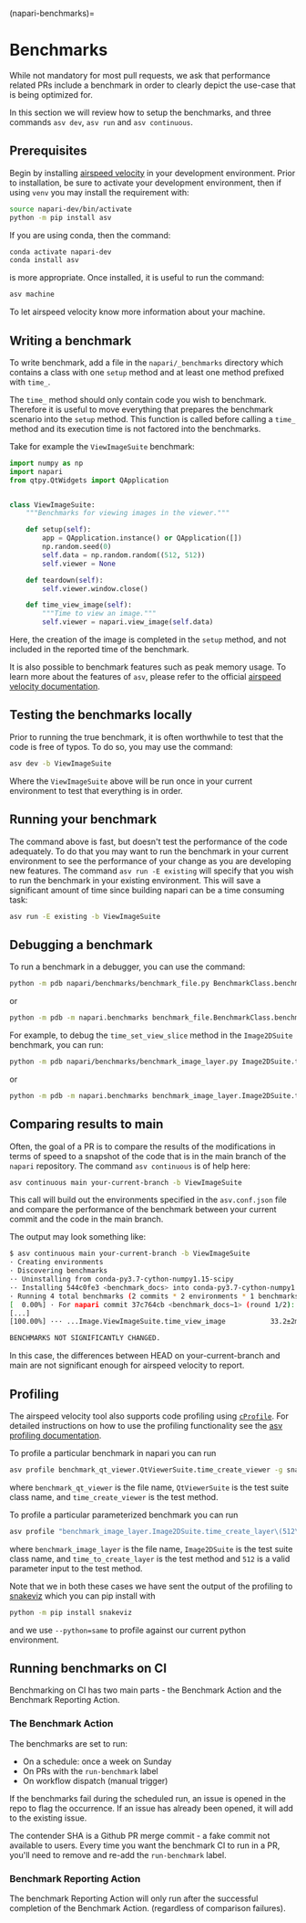 (napari-benchmarks)=
# Benchmarks

While not mandatory for most pull requests, we ask that performance related
PRs include a benchmark in order to clearly depict the use-case that is being
optimized for.

In this section we will review how to setup the benchmarks,
and three commands ``asv dev``, ``asv run`` and ``asv continuous``.

## Prerequisites

Begin by installing [airspeed velocity](https://asv.readthedocs.io/en/stable/)
in your development environment. Prior to installation, be sure to activate your
development environment, then if using ``venv`` you may install the requirement with:

```bash
source napari-dev/bin/activate
python -m pip install asv
```

If you are using conda, then the command:

```bash
conda activate napari-dev
conda install asv
```

is more appropriate. Once installed, it is useful to run the command:

```bash
asv machine
```

To let airspeed velocity know more information about your machine.

## Writing a benchmark

To write  benchmark, add a file in the ``napari/_benchmarks`` directory which
contains a class with one ``setup`` method and at least one method prefixed
with ``time_``.

The ``time_`` method should only contain code you wish to benchmark.
Therefore it is useful to move everything that prepares the benchmark scenario
into the ``setup`` method. This function is called before calling a ``time_``
method and its execution time is not factored into the benchmarks.

Take for example the ``ViewImageSuite`` benchmark:

```python
import numpy as np
import napari
from qtpy.QtWidgets import QApplication


class ViewImageSuite:
    """Benchmarks for viewing images in the viewer."""

    def setup(self):
        app = QApplication.instance() or QApplication([])
        np.random.seed(0)
        self.data = np.random.random((512, 512))
        self.viewer = None

    def teardown(self):
        self.viewer.window.close()

    def time_view_image(self):
        """Time to view an image."""
        self.viewer = napari.view_image(self.data)
```

Here, the creation of the image is completed in the ``setup`` method, and not
included in the reported time of the benchmark.

It is also possible to benchmark features such as peak memory usage. To learn
more about the features of `asv`, please refer to the official
[airspeed velocity documentation](https://asv.readthedocs.io/en/latest/writing_benchmarks.html).

## Testing the benchmarks locally

Prior to running the true benchmark, it is often worthwhile to test that the
code is free of typos. To do so, you may use the command:

```bash
asv dev -b ViewImageSuite
```

Where the ``ViewImageSuite`` above will be run once in your current environment
to test that everything is in order.

## Running your benchmark

The command above is fast, but doesn't test the performance of the code
adequately. To do that you may want to run the benchmark in your current
environment to see the performance of your change as you are developing new
features. The command ``asv run -E existing`` will specify that you wish to run
the benchmark in your existing environment. This will save a significant amount
of time since building napari can be a time consuming task:

```bash
asv run -E existing -b ViewImageSuite
```

## Debugging a benchmark

To run a benchmark in a debugger, you can use the command:

```bash
python -m pdb napari/benchmarks/benchmark_file.py BenchmarkClass.benchmark_method
```
or 
```bash
python -m pdb -m napari.benchmarks benchmark_file.BenchmarkClass.benchmark_method
```

For example, to debug the ``time_set_view_slice`` method in the ``Image2DSuite``
benchmark, you can run:

```bash
python -m pdb napari/benchmarks/benchmark_image_layer.py Image2DSuite.time_set_view_slice
```
or 

```bash
python -m pdb -m napari.benchmarks benchmark_image_layer.Image2DSuite.time_set_view_slice
```


## Comparing results to main

Often, the goal of a PR is to compare the results of the modifications in terms
of speed to a snapshot of the code that is in the main branch of the
``napari`` repository. The command ``asv continuous`` is of help here:

```bash
asv continuous main your-current-branch -b ViewImageSuite
```

This call will build out the environments specified in the ``asv.conf.json``
file and compare the performance of the benchmark between your current commit
and the code in the main branch.

The output may look something like:

```bash
$ asv continuous main your-current-branch -b ViewImageSuite
· Creating environments
· Discovering benchmarks
·· Uninstalling from conda-py3.7-cython-numpy1.15-scipy
·· Installing 544c0fe3 <benchmark_docs> into conda-py3.7-cython-numpy1.15-scipy.
· Running 4 total benchmarks (2 commits * 2 environments * 1 benchmarks)
[  0.00%] · For napari commit 37c764cb <benchmark_docs~1> (round 1/2):
[...]
[100.00%] ··· ...Image.ViewImageSuite.time_view_image           33.2±2ms

BENCHMARKS NOT SIGNIFICANTLY CHANGED.
```

In this case, the differences between HEAD on your-current-branch and main are not significant
enough for airspeed velocity to report.

## Profiling

The airspeed velocity tool also supports code profiling using [`cProfile`](https://docs.python.org/3/library/profile.html#module-cProfile). For detailed instructions on how to use the profiling functionality see the
[asv profiling documentation](https://asv.readthedocs.io/en/stable/using.html#running-a-benchmark-in-the-profiler).

To profile a particular benchmark in napari you can run

```bash
asv profile benchmark_qt_viewer.QtViewerSuite.time_create_viewer -g snakeviz --python=same
```

where `benchmark_qt_viewer` is the file name, `QtViewerSuite` is the test suite class name,
and `time_create_viewer` is the test method.

To profile a particular parameterized benchmark you can run

```bash
asv profile "benchmark_image_layer.Image2DSuite.time_create_layer\(512\)" -g snakeviz --python=same
```

where `benchmark_image_layer` is the file name, `Image2DSuite` is the test suite class name,
and `time_to_create_layer` is the test method and `512` is a valid parameter input to the test method.

Note that we in both these cases we have sent the output of the profiling to [snakeviz](http://jiffyclub.github.io/snakeviz/)
which you can pip install with

```bash
python -m pip install snakeviz
```

and we use `--python=same` to profile against our current python environment.

## Running benchmarks on CI

Benchmarking on CI has two main parts - the Benchmark Action and the Benchmark Reporting Action.

### The Benchmark Action

The benchmarks are set to run:
* On a schedule: once a week on Sunday
* On PRs with the `run-benchmark` label
* On workflow dispatch (manual trigger)

If the benchmarks fail during the scheduled run, an issue is opened in the repo to flag the occurrence.
If an issue has already been opened, it will add to the existing issue.

The contender SHA is a Github PR merge commit - a fake commit not available to users.
Every time you want the benchmark CI to run in a PR, you'll need to remove and re-add the `run-benchmark` label.


### Benchmark Reporting Action

The benchmark Reporting Action will only run after the successful completion of the Benchmark Action.
(regardless of comparison failures).
